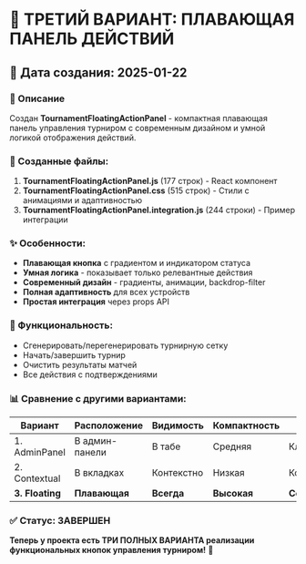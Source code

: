 # 🚀 ТРЕТИЙ ВАРИАНТ: ПЛАВАЮЩАЯ ПАНЕЛЬ ДЕЙСТВИЙ

## 📅 Дата создания: 2025-01-22

### 🎯 Описание
Создан **TournamentFloatingActionPanel** - компактная плавающая панель управления турниром с современным дизайном и умной логикой отображения действий.

### 📁 Созданные файлы:
1. **TournamentFloatingActionPanel.js** (177 строк) - React компонент
2. **TournamentFloatingActionPanel.css** (515 строк) - Стили с анимациями и адаптивностью
3. **TournamentFloatingActionPanel.integration.js** (244 строки) - Пример интеграции

### ✨ Особенности:
- **Плавающая кнопка** с градиентом и индикатором статуса
- **Умная логика** - показывает только релевантные действия
- **Современный дизайн** - градиенты, анимации, backdrop-filter
- **Полная адаптивность** для всех устройств
- **Простая интеграция** через props API

### 🎯 Функциональность:
- Сгенерировать/перегенерировать турнирную сетку
- Начать/завершить турнир
- Очистить результаты матчей
- Все действия с подтверждениями

### 📊 Сравнение с другими вариантами:
| Вариант | Расположение | Видимость | Компактность | UX |
|---------|-------------|-----------|--------------|-----|
| 1. AdminPanel | В админ-панели | В табе | Средняя | Классический |
| 2. Contextual | В вкладках | Контекстно | Низкая | Контекстный |
| **3. Floating** | **Плавающая** | **Всегда** | **Высокая** | **Современный** |

### ✅ Статус: ЗАВЕРШЕН
**Теперь у проекта есть ТРИ ПОЛНЫХ ВАРИАНТА реализации функциональных кнопок управления турниром!** 🎉 